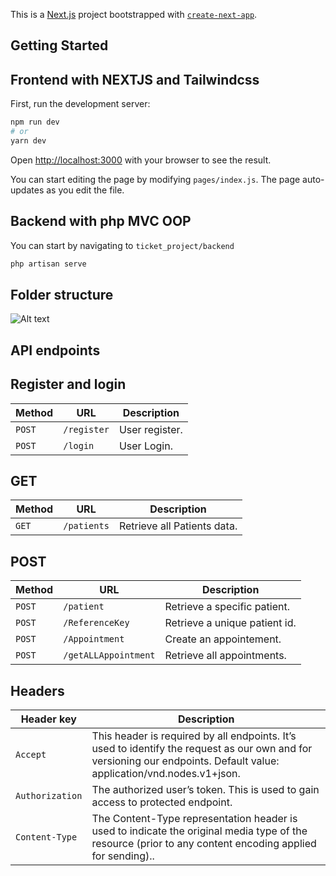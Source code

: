 This is a [Next.js](https://nextjs.org/) project bootstrapped with [`create-next-app`](https://github.com/vercel/next.js/tree/canary/packages/create-next-app).

## Getting Started

## Frontend with NEXTJS and Tailwindcss

First, run the development server:

```bash
npm run dev
# or
yarn dev
```

Open [http://localhost:3000](http://localhost:3000) with your browser to see the result.

You can start editing the page by modifying `pages/index.js`. The page auto-updates as you edit the file.

## Backend with php MVC OOP

You can start by navigating to `ticket_project/backend`

```bash
php artisan serve
```

## Folder structure

![Alt text](<public/Screenshot%20(52).png>)

## API endpoints

## Register and login

| Method | URL             | Description      |
| ------ | --------------- | ---------------- |
| `POST` | `/register`     | User register. |
| `POST` | `/login`        | User Login.    |


## GET

| Method | URL                  | Description                         |
| ------ | -------------------- | ----------------------------------- |
| `GET`  | `/patients`          | Retrieve all Patients data.             |

## POST

| Method | URL                   | Description                             |
| ------ | --------------------- | --------------------------------------- |
| `POST` | `/patient`            | Retrieve a specific patient.            |
| `POST` | `/ReferenceKey`       | Retrieve a unique patient id.           |
| `POST` | `/Appointment`        | Create an appointement.                 |
| `POST` | `/getALLAppointment`  | Retrieve all appointments.              |

## Headers

| Header key     |                         Description                             |
| ------         | ----------------------------------------------------------------|
| `Accept`       | This header is required by all endpoints. It’s used to identify the request as our own and for versioning our endpoints. Default value: application/vnd.nodes.v1+json.|
| `Authorization`| The authorized user’s token. This is used to gain access to protected endpoint.|
| `Content-Type` | The Content-Type representation header is used to indicate the original media type of the resource (prior to any content encoding applied for sending)..|




